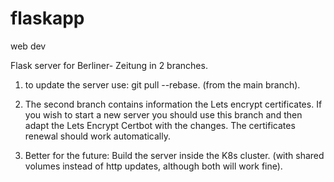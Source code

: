 # flaskapp
web dev



Flask server for Berliner- Zeitung in 2 branches. 


1. to update the server use: git pull --rebase. (from the main branch). 
2. The second branch contains information the Lets encrypt certificates. If you wish to start a new server you should use this branch and then adapt the Lets Encrypt Certbot
with the changes. The certificates renewal should work automatically. 

3. Better for the future: Build the server inside the K8s cluster. (with shared volumes instead of http updates, although both will work fine). 


